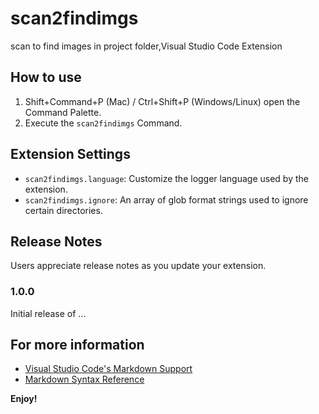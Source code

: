 # scan2findimgs

scan to find images in project folder,Visual Studio Code Extension

## How to use

1. Shift+Command+P (Mac) / Ctrl+Shift+P (Windows/Linux) open the Command Palette.
2. Execute the `scan2findimgs` Command.

## Extension Settings

* `scan2findimgs.language`: Customize the logger language used by the extension.
* `scan2findimgs.ignore`: An array of glob format strings used to ignore certain directories.

## Release Notes

Users appreciate release notes as you update your extension.

### 1.0.0

Initial release of ...

## For more information

* [Visual Studio Code's Markdown Support](http://code.visualstudio.com/docs/languages/markdown)
* [Markdown Syntax Reference](https://help.github.com/articles/markdown-basics/)

**Enjoy!**
